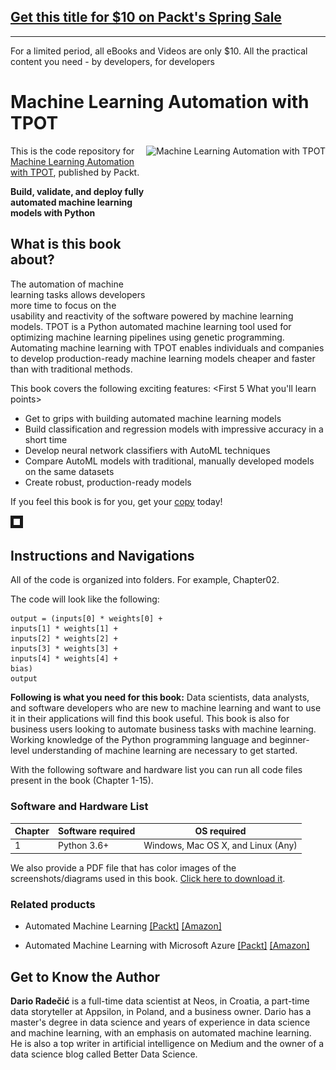 ## [Get this title for $10 on Packt's Spring Sale](https://www.packt.com/B16954?utm_source=github&utm_medium=packt-github-repo&utm_campaign=spring_10_dollar_2022)
-----
For a limited period, all eBooks and Videos are only $10. All the practical content you need \- by developers, for developers

# Machine Learning Automation with TPOT

<a href="https://www.packtpub.com/product/Machine%20Learning%20Automation%20with%20TPOT/9781800567887"><img src="https://static.packt-cdn.com/products/9781800567887/cover/smaller" alt="	Machine Learning Automation with TPOT" height="256px" align="right"></a>

This is the code repository for [Machine Learning Automation with TPOT](https://www.packtpub.com/product/Machine%20Learning%20Automation%20with%20TPOT/9781800567887), published by Packt.

**Build, validate, and deploy fully automated machine learning models with Python**

## What is this book about?
The automation of machine learning tasks allows developers more time to focus on the usability and reactivity of the software powered by machine learning models. TPOT is a Python automated machine learning tool used for optimizing machine learning pipelines using genetic programming. Automating machine learning with TPOT enables individuals and companies to develop production-ready machine learning models cheaper and faster than with traditional methods.

This book covers the following exciting features: <First 5 What you'll learn points>
* Get to grips with building automated machine learning models
* Build classification and regression models with impressive accuracy in a short time
* Develop neural network classifiers with AutoML techniques
* Compare AutoML models with traditional, manually developed models on the same datasets
* Create robust, production-ready models

If you feel this book is for you, get your [copy](https://www.amazon.com/dp/180056788X) today!

<a href="https://www.packtpub.com/?utm_source=github&utm_medium=banner&utm_campaign=GitHubBanner"><img src="https://raw.githubusercontent.com/PacktPublishing/GitHub/master/GitHub.png" 
alt="https://www.packtpub.com/" border="5" /></a>


## Instructions and Navigations
All of the code is organized into folders. For example, Chapter02.

The code will look like the following:
```
output = (inputs[0] * weights[0] +
inputs[1] * weights[1] +
inputs[2] * weights[2] +
inputs[3] * weights[3] +
inputs[4] * weights[4] +
bias)
output
```

**Following is what you need for this book:**
Data scientists, data analysts, and software developers who are new to machine learning and want to use it in their applications will find this book useful. This book is also for business users looking to automate business tasks with machine learning. Working knowledge of the Python programming language and beginner-level understanding of machine learning are necessary to get started.

With the following software and hardware list you can run all code files present in the book (Chapter 1-15).

### Software and Hardware List

| Chapter  | Software required                   | OS required                        |
| -------- | ------------------------------------| -----------------------------------|
| 1        | Python 3.6+                   | Windows, Mac OS X, and Linux (Any) |



We also provide a PDF file that has color images of the screenshots/diagrams used in this book. [Click here to download it](https://static.packt-cdn.com/downloads/9781800567887_ColorImages.pdf).


### Related products
* Automated Machine Learning [[Packt]](https://www.packtpub.com/product/automated-machine-learning/9781800567689) [[Amazon]](https://www.amazon.com/dp/1800567685)

* Automated Machine Learning with Microsoft Azure [[Packt]](https://www.packtpub.com/product/Automated%20Machine%20Learning%20with%20Microsoft%20Azure/9781800565319) [[Amazon]](https://www.amazon.com/dp/1800565313)

## Get to Know the Author
**Dario Radečić**
is a full-time data scientist at Neos, in Croatia, a part-time data storyteller at Appsilon, in Poland, and a business owner. Dario has a master's degree in data science and years of experience in data science and machine learning, with an emphasis on automated machine learning. He is also a top writer in artificial intelligence on Medium and the owner of a data science blog called Better Data Science.
